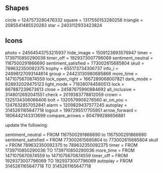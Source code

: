 ## Shapes
circle = 1247573280476332
square = 1317550153280256
triangle = 2085541485520283
star = 2403112933423824

## Icons
photo = 24564543753215937
hide_image = 1509123893576947
timer = 1739710850290036
timer_off = 1929373007796069
sentiment_neutral = 1167500291866690
sentiment_satisfied = 773002615685804
skull = 789632350092375
trophy = 655173734306737
info_i = 24898127093144614
group = 24423130980685866
more_time = 1471075670874559
lock_open_right = 1667289068007821
dark_mode = 828932029475123
light_mode = 718380744580513
lock = 667887239673613
close = 24587675990884692
all_inclusive = 3148012692041551
check = 2019383778812059
crown = 1325134306066406
bolt = 1320579906276560
ar_on_you = 1247632857052841
alarm = 1209829437577245
autoplay = 3145261165647718
logout = 1997295517705951
arrow_forward = 1806442143313699
compare_arrows = 804799288656881



update the following:

sentiment_neutral = FROM 1167500291866690 to 1167500291866690
sentiment_satisfied = FROM 773002615685804 to 773002615685804
skull = FROM 789632350092375 to 789632350092375
timer = FROM 1739710850290036 TO 1739710850290036
more_time = FROM 1471075670874559 to 1471075670874559
timer_off = FROM 1929373007796069 TO 1929373007796069
autoplay = FROM 3145261165647718 TO 3145261165647718